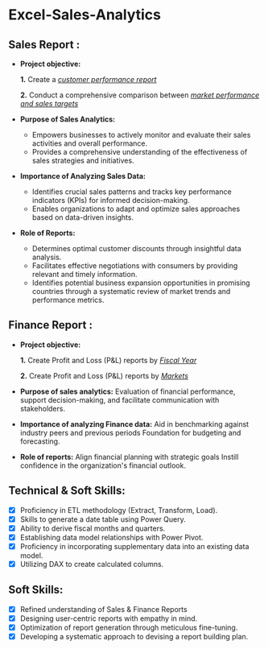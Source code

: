 # Excel-Sales-Analytics

## Sales Report :


- **Project objective:** 

    **1.** Create a _[customer performance report](https://github.com/vidhanpandya23/Excel-Sales-Analytics/blob/main/Customer%20Performance%20Report.pdf)_ 

    **2.** Conduct a comprehensive comparison between _[market performance and sales targets](https://github.com/vidhanpandya23/Excel-Sales-Analytics/blob/main/Market%20Performance%20vs%20Target%20Report.pdf)_

- **Purpose of Sales Analytics:**
   - Empowers businesses to actively monitor and evaluate their sales activities and overall performance.
   - Provides a comprehensive understanding of the effectiveness of sales strategies and initiatives.

- **Importance of Analyzing Sales Data:**
   - Identifies crucial sales patterns and tracks key performance indicators (KPIs) for informed decision-making.
   - Enables organizations to adapt and optimize sales approaches based on data-driven insights.

- **Role of Reports:**
   - Determines optimal customer discounts through insightful data analysis.
   - Facilitates effective negotiations with consumers by providing relevant and timely information.
   - Identifies potential business expansion opportunities in promising countries through a systematic review of market trends and performance metrics.


## Finance Report :

- **Project objective:** 

    **1.** Create Profit and Loss (P&L) reports by _[Fiscal Year](https://github.com/rvindr/Sales-Analytics/blob/main/P%26L%20Report%20By%20Fiscal%20year.pdf)_ 

   **2.** Create Profit and Loss (P&L) reports by _[Markets](https://github.com/rvindr/Sales-Analytics/blob/main/P%26L%20Report%20By%20Market.pdf)_

- **Purpose of sales analytics:** Evaluation of financial performance, support decision-making, and facilitate communication with stakeholders.

- **Importance of analyzing Finance data:** Aid in benchmarking against industry peers and previous periods Foundation for budgeting and forecasting.

- **Role of reports:** Align financial planning with strategic goals Instill confidence in the organization's financial outlook.


## Technical & Soft Skills:
- [x]	Proficiency in ETL methodology (Extract, Transform, Load).
- [x]	Skills to generate a date table using Power Query.
- [x]	Ability to derive fiscal months and quarters.
- [x]	Establishing data model relationships with Power Pivot.
- [x]	Proficiency in incorporating supplementary data into an existing data model.
- [x]	Utilizing DAX to create calculated columns.

## Soft Skills:
- [x]	Refined understanding of Sales & Finance Reports
- [x]	Designing user-centric reports with empathy in mind.
- [x]	Optimization of report generation through meticulous fine-tuning.
- [x]	Developing a systematic approach to devising a report building plan.
